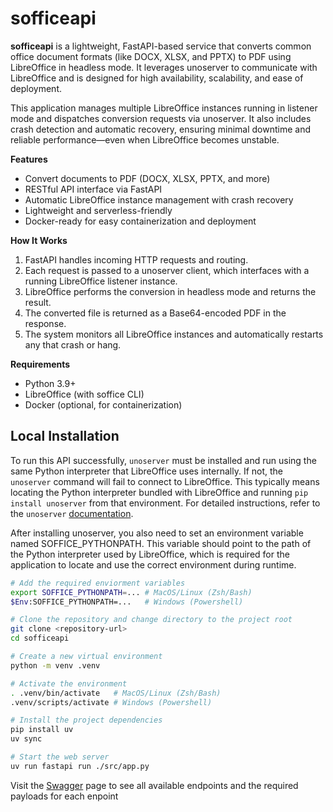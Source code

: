 # sofficeapi

**sofficeapi** is a lightweight, FastAPI-based service that converts common office document formats (like DOCX, XLSX, and PPTX) to PDF using LibreOffice in headless mode. It leverages unoserver to communicate with LibreOffice and is designed for high availability, scalability, and ease of deployment.

This application manages multiple LibreOffice instances running in listener mode and dispatches conversion requests via unoserver. It also includes crash detection and automatic recovery, ensuring minimal downtime and reliable performance—even when LibreOffice becomes unstable.

**Features**

- Convert documents to PDF (DOCX, XLSX, PPTX, and more)
- RESTful API interface via FastAPI
- Automatic LibreOffice instance management with crash recovery
- Lightweight and serverless-friendly
- Docker-ready for easy containerization and deployment

**How It Works**

1. FastAPI handles incoming HTTP requests and routing.
2. Each request is passed to a unoserver client, which interfaces with a running LibreOffice listener instance.
3. LibreOffice performs the conversion in headless mode and returns the result.
4. The converted file is returned as a Base64-encoded PDF in the response.
5. The system monitors all LibreOffice instances and automatically restarts any that crash or hang.

**Requirements**

- Python 3.9+
- LibreOffice (with soffice CLI)
- Docker (optional, for containerization)

## Local Installation

To run this API successfully, `unoserver` must be installed and run using the same Python interpreter that LibreOffice uses internally. If not, the `unoserver` command will fail to connect to LibreOffice. This typically means locating the Python interpreter bundled with LibreOffice and running `pip install unoserver` from that environment. For detailed instructions, refer to the `unoserver` [documentation](https://github.com/unoconv/unoserver).

After installing unoserver, you also need to set an environment variable named SOFFICE_PYTHONPATH. This variable should point to the path of the Python interpreter used by LibreOffice, which is required for the application to locate and use the correct environment during runtime.

```bash
# Add the required enviorment variables
export SOFFICE_PYTHONPATH=... # MacOS/Linux (Zsh/Bash)
$Env:SOFFICE_PYTHONPATH=...   # Windows (Powershell)

# Clone the repository and change directory to the project root
git clone <repository-url>
cd sofficeapi

# Create a new virtual environment
python -m venv .venv

# Activate the environment
. .venv/bin/activate   # MacOS/Linux (Zsh/Bash)
.venv/scripts/activate # Windows (Powershell)

# Install the project dependencies
pip install uv
uv sync

# Start the web server
uv run fastapi run ./src/app.py
```

Visit the [Swagger](http://localhost:8000/api/docs#/) page to see all available endpoints and the required payloads for each enpoint
